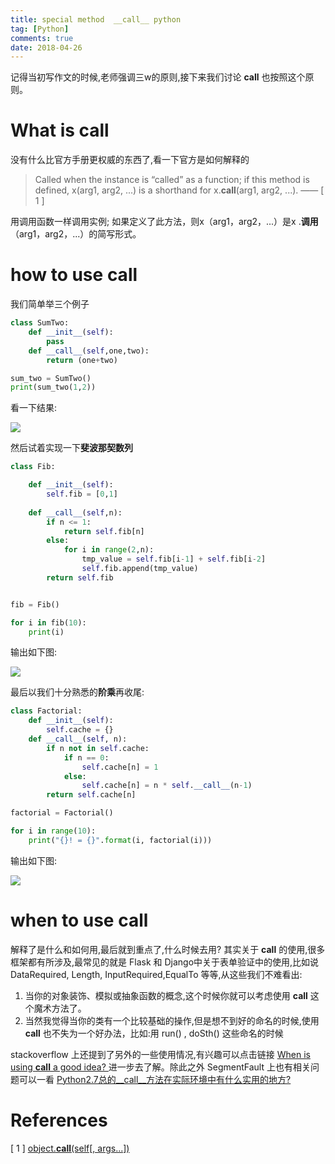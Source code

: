 ```yaml
---
title: special method  __call__ python
tag: [Python]
comments: true
date: 2018-04-26
---
```






记得当初写作文的时候,老师强调三w的原则,接下来我们讨论 __call__ 也按照这个原则。

# What is __call__
没有什么比官方手册更权威的东西了,看一下官方是如何解释的
>Called when the instance is “called” as a function; if this method is defined, x(arg1, arg2, ...) is a shorthand for x.__call__(arg1, arg2, ...). —— [ 1 ]

用调用函数一样调用实例; 如果定义了此方法，则x（arg1，arg2，...）是x .__调用__（arg1，arg2，...）的简写形式。

# how to use __call__

我们简单举三个例子

```python
class SumTwo:
    def __init__(self):
        pass    
    def __call__(self,one,two):
        return (one+two)

sum_two = SumTwo()
print(sum_two(1,2))
```

看一下结果:

![](http://ww1.sinaimg.cn/large/006wYWbGly1fqq9jw9tnqj30ep0253yd.jpg)


然后试着实现一下**斐波那契数列**

```python
class Fib:

    def __init__(self):
        self.fib = [0,1]
    
    def __call__(self,n):
        if n <= 1:
            return self.fib[n]
        else:
            for i in range(2,n):
                tmp_value = self.fib[i-1] + self.fib[i-2]
                self.fib.append(tmp_value)
        return self.fib


fib = Fib()

for i in fib(10):
    print(i)
```

输出如下图:

![](http://ww1.sinaimg.cn/large/006wYWbGly1fqq6eplhiwj30gv07n3yi.jpg)

最后以我们十分熟悉的**阶乘**再收尾:

```python
class Factorial:
    def __init__(self):
        self.cache = {}
    def __call__(self, n):
        if n not in self.cache:
            if n == 0:
                self.cache[n] = 1
            else:
                self.cache[n] = n * self.__call__(n-1)
        return self.cache[n]

factorial = Factorial()

for i in range(10):                                                             
    print("{}! = {}".format(i, factorial(i)))
```
输出如下图:

![](http://ww1.sinaimg.cn/large/006wYWbGly1fqq5wo9nsej30ge07sdfy.jpg)

# when to use __call__

解释了是什么和如何用,最后就到重点了,什么时候去用? 其实关于 __call__ 的使用,很多框架都有所涉及,最常见的就是 Flask 和 Django中关于表单验证中的使用,比如说 DataRequired, Length, InputRequired,EqualTo 等等,从这些我们不难看出:

1.  当你的对象装饰、模拟或抽象函数的概念,这个时候你就可以考虑使用 __call__ 这个魔术方法了。
2.  当然我觉得当你的类有一个比较基础的操作,但是想不到好的命名的时候,使用 __call__ 也不失为一个好办法，比如:用 run() , doSth() 这些命名的时候

stackoverflow 上还提到了另外的一些使用情况,有兴趣可以点击链接 [When is using __call__ a good idea?
](https://stackoverflow.com/questions/3369640/when-is-using-call-a-good-idea) 进一步去了解。除此之外 SegmentFault 上也有相关问题可以一看 [Python2.7总的__call__方法在实际环境中有什么实用的地方?](https://segmentfault.com/q/1010000006113393?_ea=1020343)

# References

[ 1 ] [object.__call__(self[, args...])](https://docs.python.org/3/reference/datamodel.html#object.__call__)
